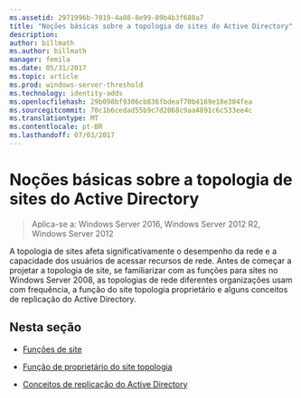 ```yaml
---
ms.assetid: 2971996b-7019-4a08-8e99-89b4b3f688a7
title: "Noções básicas sobre a topologia de sites do Active Directory"
description: 
author: billmath
ms.author: billmath
manager: femila
ms.date: 05/31/2017
ms.topic: article
ms.prod: windows-server-threshold
ms.technology: identity-adds
ms.openlocfilehash: 29b098bf9306cb836fbdeaf70b4169e18e304fea
ms.sourcegitcommit: 70c1b6cedad55b9c7d2068c9aa4891c6c533ee4c
ms.translationtype: MT
ms.contentlocale: pt-BR
ms.lasthandoff: 07/03/2017
---
```

# <a name="understanding-active-directory-site-topology"></a>Noções básicas sobre a topologia de sites do Active Directory

>Aplica-se a: Windows Server 2016, Windows Server 2012 R2, Windows Server 2012

A topologia de sites afeta significativamente o desempenho da rede e a capacidade dos usuários de acessar recursos de rede. Antes de começar a projetar a topologia de site, se familiarizar com as funções para sites no Windows Server 2008, as topologias de rede diferentes organizações usam com frequência, a função do site topologia proprietário e alguns conceitos de replicação do Active Directory.  
  
## <a name="in-this-section"></a>Nesta seção  
  
-   [Funções de site](../../ad-ds/plan/Site-Functions.md)  
  
-   [Função de proprietário do site topologia](../../ad-ds/plan/Site-Topology-Owner-Role.md)  
  
-   [Conceitos de replicação do Active Directory](../../ad-ds/get-started/replication/Active-Directory-Replication-Concepts.md)  
  


